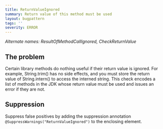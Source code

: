 ```yaml
---
title: ReturnValueIgnored
summary: Return value of this method must be used
layout: bugpattern
tags: ''
severity: ERROR
---
```


<!--
*** AUTO-GENERATED, DO NOT MODIFY ***
To make changes, edit the @BugPattern annotation or the explanation in docs/bugpattern.
-->

_Alternate names: ResultOfMethodCallIgnored, CheckReturnValue_

## The problem
Certain library methods do nothing useful if their return value is ignored. For
example, String.trim() has no side effects, and you must store the return value
of String.intern() to access the interned string. This check encodes a list of
methods in the JDK whose return value must be used and issues an error if they
are not.

## Suppression
Suppress false positives by adding the suppression annotation `@SuppressWarnings("ReturnValueIgnored")` to the enclosing element.
